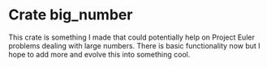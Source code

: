# Crate big_number

This crate is something I made that could potentially help on Project Euler problems dealing with large
numbers. There is basic functionality now but I hope to add more and evolve this into something cool. 